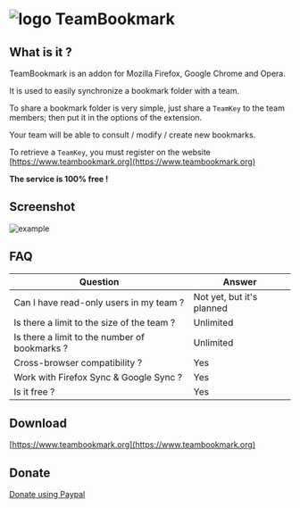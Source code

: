 # ![logo](https://www.teambookmark.org/images/logos/logo-0032.png) TeamBookmark #

## What is it ?

TeamBookmark is an addon for Mozilla Firefox, Google Chrome and Opera.

It is used to easily synchronize a bookmark folder with a team.

To share a bookmark folder is very simple, just share a `TeamKey` to the team members; then put it in the options of the extension.

Your team will be able to consult / modify / create new bookmarks.

To retrieve a `TeamKey`, you must register on the website [https://www.teambookmark.org](https://www.teambookmark.org)

**The service is 100% free !**

## Screenshot

![example](https://www.teambookmark.org/images/ext/screenshot1.png)

## FAQ

| Question  | Answer |
| ------ | ------ |
| Can I have read-only users in my team ? | Not yet, but it's planned |
| Is there a limit to the size of the team ? | Unlimited |
| Is there a limit to the number of bookmarks ? | Unlimited |
| Cross-browser compatibility ? | Yes |
| Work with Firefox Sync &amp; Google Sync ? | Yes |
| Is it free ? | Yes |

## Download

[https://www.teambookmark.org](https://www.teambookmark.org)

## Donate

[Donate using Paypal](https://paypal.me/mandras06)
